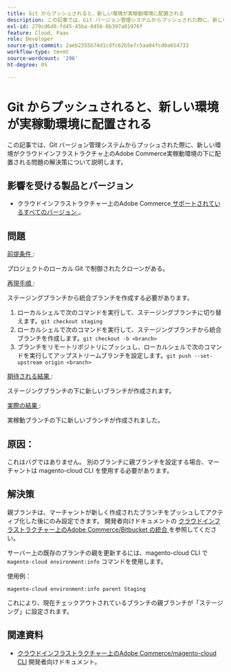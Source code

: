 ```yaml
---
title: Git からプッシュされると、新しい環境が実稼動環境に配置される
description: この記事では、Git バージョン管理システムからプッシュされた際に、新しい環境がクラウドインフラストラクチャ上のAdobe Commerce実稼動環境の下に配置される問題の解決策について説明します。
exl-id: 279cd6d8-fd45-45ba-8456-8b397a01976f
feature: Cloud, Paas
role: Developer
source-git-commit: 2aeb2355b74d1cdfc62b5e7c5aa04fcd0a654733
workflow-type: tm+mt
source-wordcount: '296'
ht-degree: 0%

---
```


# Git からプッシュされると、新しい環境が実稼動環境に配置される

この記事では、Git バージョン管理システムからプッシュされた際に、新しい環境がクラウドインフラストラクチャ上のAdobe Commerce実稼動環境の下に配置される問題の解決策について説明します。

## 影響を受ける製品とバージョン

* クラウドインフラストラクチャー上のAdobe Commerce[ サポートされているすべてのバージョン ](https://magento.com/sites/default/files/magento-software-lifecycle-policy.pdf)。

## 問題

<u> 前提条件 </u>:

プロジェクトのローカル Git で制御されたクローンがある。

<u> 再現手順 </u>:

ステージングブランチから統合ブランチを作成する必要があります。

1. ローカルシェルで次のコマンドを実行して、ステージングブランチに切り替えます。`git checkout staging`
1. ローカルシェルで次のコマンドを実行して、ステージングブランチから統合ブランチを作成します。`git checkout -b <branch>`
1. ブランチをリモートリポジトリにプッシュし、ローカルシェルで次のコマンドを実行してアップストリームブランチを設定します。`git push --set-upstream origin <branch>`

<u> 期待される結果 </u>:

ステージングブランチの下に新しいブランチが作成されます。

<u> 実際の結果 </u>:

実稼動ブランチの下に新しいブランチが作成されました。

## 原因：

これはバグではありません。 別のブランチに親ブランチを設定する場合、マーチャントは magento-cloud CLI を使用する必要があります。

## 解決策

親ブランチは、マーチャントが新しく作成されたブランチをプッシュしてアクティブ化した後にのみ設定できます。 開発者向けドキュメントの [ クラウドインフラストラクチャー上のAdobe Commerce/Bitbucket の統合 ](https://experienceleague.adobe.com/en/docs/commerce-cloud-service/user-guide/dev-tools/integrations/bitbucket#create-a-cloud-branch) を参照してください。

サーバー上の既存のブランチの親を更新するには、magento-cloud CLI で `magento-cloud environment:info` コマンドを使用します。

使用例：

`magento-cloud environment:info parent Staging`

これにより、現在チェックアウトされているブランチの親ブランチが「ステージング」に設定されます。

## 関連資料

* [ クラウドインフラストラクチャー上のAdobe Commerce/magento-cloud CLI](https://experienceleague.adobe.com/en/docs/commerce-cloud-service/user-guide/dev-tools/cloud-cli/cloud-cli-overview) 開発者向けドキュメント。
